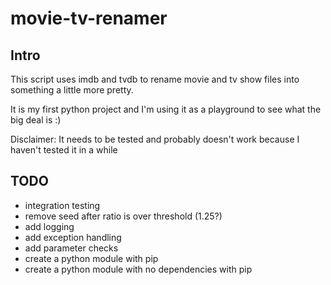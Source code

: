 # movie-tv-renamer
## Intro
This script uses imdb and tvdb to rename movie and tv show files into something a little more pretty.  

It is my first python project and I'm using it as a playground to see what the big deal is :)

Disclaimer:
It needs to be tested and probably doesn't work because I haven't tested it in a while

## TODO
* integration testing
* remove seed after ratio is over threshold (1.25?)
* add logging
* add exception handling
* add parameter checks
* create a python module with pip
* create a python module with no dependencies with pip